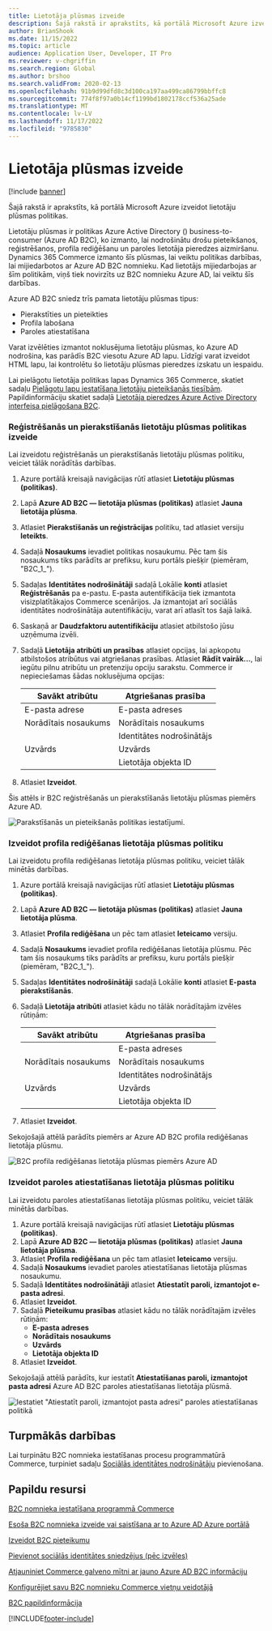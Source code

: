 ```yaml
---
title: Lietotāja plūsmas izveide
description: Šajā rakstā ir aprakstīts, kā portālā Microsoft Azure izveidot lietotāju plūsmas politikas.
author: BrianShook
ms.date: 11/15/2022
ms.topic: article
audience: Application User, Developer, IT Pro
ms.reviewer: v-chgriffin
ms.search.region: Global
ms.author: brshoo
ms.search.validFrom: 2020-02-13
ms.openlocfilehash: 91b9d99dfd8c3d100ca197aa499ca86799bbffc8
ms.sourcegitcommit: 774f8f97a0b14cf1199bd1802178ccf536a25ade
ms.translationtype: MT
ms.contentlocale: lv-LV
ms.lasthandoff: 11/17/2022
ms.locfileid: "9785830"
---
```

# <a name="create-user-flow-policies"></a>Lietotāja plūsmas izveide

[!include [banner](includes/banner.md)]

Šajā rakstā ir aprakstīts, kā portālā Microsoft Azure izveidot lietotāju plūsmas politikas.

Lietotāju plūsmas ir politikas Azure Active Directory () business-to-consumer (Azure AD B2C), ko izmanto, lai nodrošinātu drošu pieteikšanos, reģistrēšanos, profila rediģēšanu un paroles lietotāja pieredzes aizmiršanu. Dynamics 365 Commerce izmanto šīs plūsmas, lai veiktu politikas darbības, lai mijiedarbotos ar Azure AD B2C nomnieku. Kad lietotājs mijiedarbojas ar šīm politikām, viņš tiek novirzīts uz B2C nomnieku Azure AD, lai veiktu šīs darbības.

Azure AD B2C sniedz trīs pamata lietotāju plūsmas tipus:
- Pierakstīties un pieteikties
- Profila labošana
- Paroles atiestatīšana

Varat izvēlēties izmantot noklusējuma lietotāju plūsmas, ko Azure AD nodrošina, kas parādīs B2C viesotu Azure AD lapu. Līdzīgi varat izveidot HTML lapu, lai kontrolētu šo lietotāju plūsmas pieredzes izskatu un iespaidu. 

Lai pielāgotu lietotāja politikas lapas Dynamics 365 Commerce, skatiet sadaļu [Pielāgotu lapu iestatīšana lietotāju pieteikšanās tiesībām](custom-pages-user-logins.md). Papildinformāciju skatiet sadaļā [Lietotāja pieredzes Azure Active Directory interfeisa pielāgošana B2C](/azure/active-directory-b2c/tutorial-customize-ui).

### <a name="create-a-sign-up-and-sign-in-user-flow-policy"></a>Reģistrēšanās un pierakstīšanās lietotāju plūsmas politikas izveide

Lai izveidotu reģistrēšanās un pierakstīšanās lietotāju plūsmas politiku, veiciet tālāk norādītās darbības.

1. Azure portālā kreisajā navigācijas rūtī atlasiet **Lietotāju plūsmas (politikas)**.
1. Lapā **Azure AD B2C — lietotāja plūsmas (politikas)** atlasiet **Jauna lietotāja plūsma**.
1. Atlasiet **Pierakstīšanās un reģistrācijas** politiku, tad atlasiet versiju **Ieteikts**.
1. Sadaļā **Nosaukums** ievadiet politikas nosaukumu. Pēc tam šis nosaukums tiks parādīts ar prefiksu, kuru portāls piešķir (piemēram, "B2C_1_").
1. Sadaļas **Identitātes nodrošinātāji** sadaļā Lokālie **konti** atlasiet **Reģistrēšanās** pa e-pastu. E-pasta autentifikācija tiek izmantota visizplatītākajos Commerce scenārijos. Ja izmantojat arī sociālās identitātes nodrošinātāja autentifikāciju, varat arī atlasīt tos šajā laikā.
1. Saskaņā ar **Daudzfaktoru autentifikāciju** atlasiet atbilstošo jūsu uzņēmuma izvēli. 
1. Sadaļā **Lietotāja atribūti un prasības** atlasiet opcijas, lai apkopotu atbilstošos atribūtus vai atgriešanas prasības. Atlasiet **Rādīt vairāk...**, lai iegūtu pilnu atribūtu un pretenziju opciju sarakstu. Commerce ir nepieciešamas šādas noklusējuma opcijas:

    | **Savākt atribūtu** | **Atgriešanas prasība** |
    | ---------------------- | ----------------- |
    | E-pasta adrese          | E-pasta adreses   |
    | Norādītais nosaukums             | Norādītais nosaukums        |
    |                        | Identitātes nodrošinātājs |
    | Uzvārds                | Uzvārds           |
    |                        | Lietotāja objekta ID  |

1. Atlasiet **Izveidot**.

Šis attēls ir B2C reģistrēšanās un pierakstīšanās lietotāju plūsmas piemērs Azure AD.

![Parakstīšanās un pieteikšanās politikas iestatījumi.](./media/B2CImage_11.png)

   
### <a name="create-a-profile-editing-user-flow-policy"></a>Izveidot profila rediģēšanas lietotāja plūsmas politiku

Lai izveidotu profila rediģēšanas lietotāja plūsmas politiku, veiciet tālāk minētās darbības.

1. Azure portālā kreisajā navigācijas rūtī atlasiet **Lietotāju plūsmas (politikas)**.
1. Lapā **Azure AD B2C — lietotāja plūsmas (politikas)** atlasiet **Jauna lietotāja plūsma**.
1. Atlasiet **Profila rediģēšana** un pēc tam atlasiet **Ieteicamo** versiju.
1. Sadaļā **Nosaukums** ievadiet profila rediģēšanas lietotāja plūsmu. Pēc tam šis nosaukums tiks parādīts ar prefiksu, kuru portāls piešķir (piemēram, "B2C_1_").
1. Sadaļas **Identitātes nodrošinātāji** sadaļā Lokālie **konti** atlasiet **E-pasta pierakstīšanās**.
1. Sadaļā **Lietotāja atribūti** atlasiet kādu no tālāk norādītajām izvēles rūtiņām:
    
    | **Savākt atribūtu** | **Atgriešanas prasība** |
    | ---------------------- | ----------------- |
    |                        | E-pasta adreses   |
    | Norādītais nosaukums             | Norādītais nosaukums        |
    |                        | Identitātes nodrošinātājs |
    | Uzvārds                | Uzvārds           |
    |                        | Lietotāja objekta ID  |
    
1. Atlasiet **Izveidot**.

Sekojošajā attēlā parādīts piemērs ar Azure AD B2C profila rediģēšanas lietotāja plūsmu.

![B2C profila rediģēšanas lietotāja plūsmas piemērs Azure AD](./media/B2CImage_12.png)

### <a name="create-a-password-reset-user-flow-policy"></a>Izveidot paroles atiestatīšanas lietotāja plūsmas politiku

Lai izveidotu paroles atiestatīšanas lietotāja plūsmas politiku, veiciet tālāk minētās darbības.

1. Azure portālā kreisajā navigācijas rūtī atlasiet **Lietotāju plūsmas (politikas)**.
1. Lapā **Azure AD B2C — lietotāja plūsmas (politikas)** atlasiet **Jauna lietotāja plūsma**.
1. Atlasiet **Profila rediģēšana** un pēc tam atlasiet **Ieteicamo** versiju.
1. Sadaļā **Nosaukums** ievadiet paroles atiestatīšanas lietotāja plūsmas nosaukumu.
1. Sadaļā **Identitātes nodrošinātāji** atlasiet **Atiestatīt paroli, izmantojot e-pasta adresi**.
1. Atlasiet **Izveidot**.
1. Sadaļā **Pieteikumu prasības** atlasiet kādu no tālāk norādītajām izvēles rūtiņām:
    - **E-pasta adreses**
    - **Norādītais nosaukums**
    - **Uzvārds**
    - **Lietotāja objekta ID**
1. Atlasiet **Izveidot**.

Sekojošajā attēlā parādīts, kur iestatīt **Atiestatīšanas paroli, izmantojot pasta adresi** Azure AD B2C paroles atiestatīšanas lietotāja plūsmā.

![Iestatiet "Atiestatīt paroli, izmantojot pasta adresi" paroles atiestatīšanas politikā](./media/B2CImage_13.png)

## <a name="next-steps"></a>Turpmākās darbības

Lai turpinātu B2C nomnieka iestatīšanas procesu programmatūrā Commerce, turpiniet sadaļu [Sociālās identitātes nodrošinātāju](add-social-identity-providers.md) pievienošana.

## <a name="additional-resources"></a>Papildu resursi

[B2C nomnieka iestatīšana programmā Commerce](set-up-b2c-tenant.md)

[Esoša B2C nomnieka izveide vai saistīšana ar to Azure AD Azure portālā](create-link-aad-b2c-tenant.md)

[Izveidot B2C pieteikumu](create-b2c-app.md)

[Pievienot sociālās identitātes sniedzējus (pēc izvēles)](add-social-identity-providers.md)

[Atjauniniet Commerce galveno mītni ar jauno Azure AD B2C informāciju](update-hq-aad-b2c-info.md)

[Konfigurējiet savu B2C nomnieku Commerce vietņu veidotājā](config-b2c-tenant-site-builder.md)

[B2C papildinformācija](additional-b2c-info.md)


[!INCLUDE[footer-include](../includes/footer-banner.md)]

